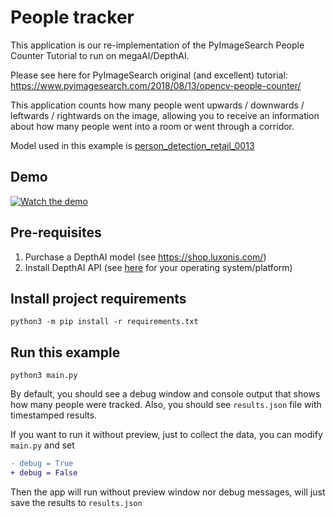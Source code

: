 # People tracker

This application is our re-implementation of the PyImageSearch People Counter Tutorial to run on megaAI/DepthAI.  

Please see here for PyImageSearch original (and excellent) tutorial: https://www.pyimagesearch.com/2018/08/13/opencv-people-counter/

This application counts how many people went upwards / downwards / leftwards / rightwards on the image, allowing you to
receive an information about how many people went into a room or went through a corridor.

Model used in this example is [person_detection_retail_0013](https://docs.openvinotoolkit.org/latest/omz_models_intel_person_detection_retail_0013_description_person_detection_retail_0013.html)

## Demo

[![Watch the demo](https://img.youtube.com/vi/8RiHkkGKdj0/hqdefault.jpg)](https://youtu.be/8RiHkkGKdj0)

## Pre-requisites

1. Purchase a DepthAI model (see https://shop.luxonis.com/)
2. Install DepthAI API (see [here](https://docs.luxonis.com/api/) for your operating system/platform)

## Install project requirements

```
python3 -m pip install -r requirements.txt
```

## Run this example

```
python3 main.py
```

By default, you should see a debug window and console output that shows how many people were
tracked. Also, you should see `results.json` file with timestamped results.

If you want to run it without preview, just to collect the data, you can modify `main.py` and set

```diff
- debug = True
+ debug = False
```

Then the app will run without preview window nor debug messages, will just save the results to `results.json`
